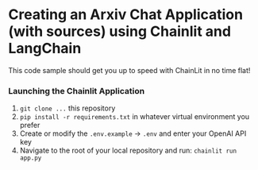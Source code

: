 # Creating an Arxiv Chat Application (with sources) using Chainlit and LangChain

This code sample should get you up to speed with ChainLit in no time flat!

### Launching the Chainlit Application

1. `git clone ...` this repository
2. `pip install -r requirements.txt` in whatever virtual environment you prefer
3. Create or modify the `.env.example` -> `.env` and enter your OpenAI API key
4. Navigate to the root of your local repository and run: `chainlit run app.py` 
